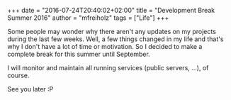 +++
date = "2016-07-24T20:40:02+02:00"
title = "Development Break Summer 2016"
author = "mfreiholz"
tags = ["Life"]
+++

Some people may wonder why there aren't any updates on my projects during the last few weeks. Well, a few things changed in my life and that's why I don't have a lot of time or motivation. So I decided to make a complete break for this summer until September.<!--more-->

I will monitor and maintain all running services (public servers, ...), of course.

See you later :P